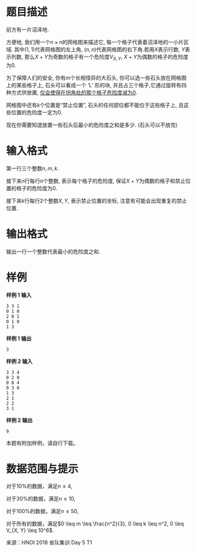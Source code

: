 
# 题目描述

前方有一片沼泽地.

方便地, 我们用一个$n \times n$的网格图来描述它, 每一个格子代表着沼泽地的一小片区域. 其中$(1, 1)$代表网格图的左上角, $(n, n)$代表网格图的右下角.若用$X$表示行数, $Y$表示列数, 那么$X + Y$为奇数的格子有一个危险度$V_{X, Y}$, $X + Y$为偶数的格子的危险度为$0$.

为了保障人们的安全, 你有$m$个长相怪异的大石头, 你可以选一些石头放在网格图上的某些格子上, 石头可以看成一个 ‘L’ 形的块, 并且占三个格子,它通过旋转有四种方式供放置, <u>仅会使得在拐角处的那个格子危险度减为$0$</u>.

网格图中还有$k$个位置是“禁止位置”, 石头的任何部位都不能位于这些格子上, 且这些位置的危险度一定为$0$.

现在你需要知道放置一些石头后最小的危险度之和是多少. (石头可以不放完)

# 输入格式

第一行三个整数$n, m, k$.

接下来$n$行每行$n$个整数, 表示每个格子的危险度, 保证$X + Y$为偶数的格子和禁止位置的格子的危险度为$0$.

接下来$k$行每行$2$个整数$X, Y$, 表示禁止位置的坐标, 注意有可能会出现重复的禁止位置.

# 输出格式

输出一行一个整数代表最小的危险度之和.

# 样例

**样例 1 输入**
```
3 3 1
0 1 0
2 0 1
0 1 0
1 3
```

**样例 1 输出**
```
3
```

**样例 2 输入**
```
3 3 4
0 2 0
0 0 4
0 3 0
1 3
2 1
2 2
3 1
```

**样例 2 输出**
```
9
```

本题有附加样例，请自行下载。

# 数据范围与提示

对于$10\%$的数据，满足$n \leq 4$,

对于$30\%$的数据，满足$n \leq 10$,

对于$100\%$的数据，满足$n \leq 50$,

对于所有的数据，满足$0 \leq m \leq \frac{n^2}{3}, 0 \leq k \leq n^2, 0 \leq V_{X, Y} \leq 10^6$.

<!--出题人：thkkk & shinetism—-->

来源：HNOI 2018 省队集训 Day 5 T1

